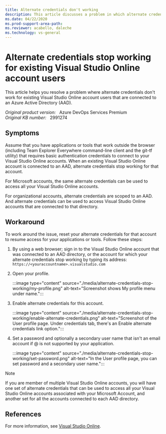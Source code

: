 ```yaml
---
title: Alternate credentials don't working
description: This article discusses a problem in which alternate credentials stop working for existing Visual Studio Online account users after you connect to an Azure Active Directory (AAD).
ms.date: 04/22/2020
ms.prod-support-area-path: 
ms.reviewer: acabello, daleche
ms.technology: vs-general
---
```

# Alternate credentials stop working for existing Visual Studio Online account users

This article helps you resolve a problem where alternate credentials don't work for existing Visual Studio Online account users that are connected to an Azure Active Directory (AAD).

_Original product version:_ &nbsp; Azure DevOps Services Premium  
_Original KB number:_ &nbsp; 2991274

## Symptoms

Assume that you have applications or tools that work outside the browser (including Team Explorer Everywhere command-line client and the git-tf utility) that requires basic authentication credentials to connect to your Visual Studio Online accounts. When an existing Visual Studio Online account is connected to an AAD, alternate credentials stop working for that account.

For Microsoft accounts, the same alternate credentials can be used to access all your Visual Studio Online accounts.

For organizational accounts, alternate credentials are scoped to an AAD. And alternate credentials can be used to access Visual Studio Online accounts that are connected to that directory.

## Workaround

To work around the issue, reset your alternate credentials for that account to resume access for your applications or tools. Follow these steps:

1. By using a web browser; sign in to the Visual Studio Online account that was connected to an AAD directory, or the account for which your alternate credentials stop working by typing its address:  
    `https://<youraccountname>.visualstudio.com`

2. Open your profile.

    :::image type="content" source="./media/alternate-credentials-stop-working/my-profile.png" alt-text="Screenshot shows My profile menu under name.":::

3. Enable alternate credentials for this account.

    :::image type="content" source="./media/alternate-credentials-stop-working/enable-alternate-credentials.png" alt-text="Screenshot of the User profile page. Under credentials tab, there's an Enable alternate credentials link option.":::

4. Set a password and optionally a secondary user name that isn't an email account if @ is not supported by your application.

    :::image type="content" source="./media/alternate-credentials-stop-working/set-password.png" alt-text="In the User profile page, you can set password and a secondary user name.":::

> [!NOTE]
> If you are member of multiple Visual Studio Online accounts, you will have one set of alternate credentials that can be used to access all your Visual Studio Online accounts associated with your Microsoft Account, and another set for all the accounts connected to each AAD directory.

## References

For more information, see [Visual Studio Online](https://www.visualstudio.com/).

